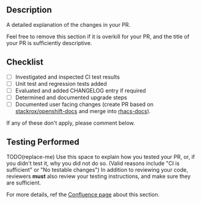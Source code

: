 ## Description

A detailed explanation of the changes in your PR.

Feel free to remove this section if it is overkill for your PR, and the title of your PR is sufficiently descriptive.

## Checklist
- [ ] Investigated and inspected CI test results
- [ ] Unit test and regression tests added
- [ ] Evaluated and added CHANGELOG entry if required
- [ ] Determined and documented upgrade steps
- [ ] Documented user facing changes (create PR based on [stackrox/openshift-docs](https://github.com/stackrox/openshift-docs) and merge into [rhacs-docs](https://github.com/openshift/openshift-docs/tree/rhacs-docs)).

If any of these don't apply, please comment below.

## Testing Performed

TODO(replace-me)
Use this space to explain how you tested your PR, or, if you didn't test it, why you did not do so. (Valid reasons include "CI is sufficient" or "No testable changes")
In addition to reviewing your code, reviewers **must** also review your testing instructions, and make sure they are sufficient.

For more details, ref the [Confluence page](https://stack-rox.atlassian.net/wiki/spaces/StackRox/pages/855998488/Proposal+Explicitly+List+Testing+Steps+on+PRs) about this section.
